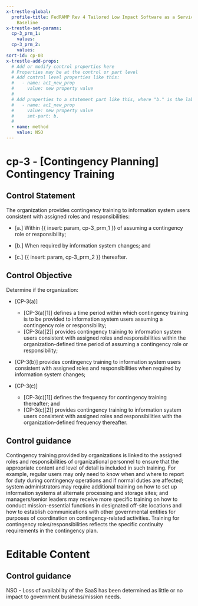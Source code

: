 ```yaml
---
x-trestle-global:
  profile-title: FedRAMP Rev 4 Tailored Low Impact Software as a Service (LI-SaaS)
    Baseline
x-trestle-set-params:
  cp-3_prm_1:
    values:
  cp-3_prm_2:
    values:
sort-id: cp-03
x-trestle-add-props:
  # Add or modify control properties here
  # Properties may be at the control or part level
  # Add control level properties like this:
  #   - name: ac1_new_prop
  #     value: new property value
  #
  # Add properties to a statement part like this, where "b." is the label of the target statement part
  #   - name: ac1_new_prop
  #     value: new property value
  #     smt-part: b.
  #
  - name: method
    value: NSO
---
```


# cp-3 - \[Contingency Planning\] Contingency Training

## Control Statement

The organization provides contingency training to information system users consistent with assigned roles and responsibilities:

- \[a.\] Within {{ insert: param, cp-3_prm_1 }} of assuming a contingency role or responsibility;

- \[b.\] When required by information system changes; and

- \[c.\]  {{ insert: param, cp-3_prm_2 }} thereafter.

## Control Objective

Determine if the organization:

- \[CP-3(a)\]

  - \[CP-3(a)[1]\] defines a time period within which contingency training is to be provided to information system users assuming a contingency role or responsibility;
  - \[CP-3(a)[2]\] provides contingency training to information system users consistent with assigned roles and responsibilities within the organization-defined time period of assuming a contingency role or responsibility;

- \[CP-3(b)\] provides contingency training to information system users consistent with assigned roles and responsibilities when required by information system changes;

- \[CP-3(c)\]

  - \[CP-3(c)[1]\] defines the frequency for contingency training thereafter; and
  - \[CP-3(c)[2]\] provides contingency training to information system users consistent with assigned roles and responsibilities with the organization-defined frequency thereafter.

## Control guidance

Contingency training provided by organizations is linked to the assigned roles and responsibilities of organizational personnel to ensure that the appropriate content and level of detail is included in such training. For example, regular users may only need to know when and where to report for duty during contingency operations and if normal duties are affected; system administrators may require additional training on how to set up information systems at alternate processing and storage sites; and managers/senior leaders may receive more specific training on how to conduct mission-essential functions in designated off-site locations and how to establish communications with other governmental entities for purposes of coordination on contingency-related activities. Training for contingency roles/responsibilities reflects the specific continuity requirements in the contingency plan.

# Editable Content

<!-- Make additions and edits below -->
<!-- The above represents the contents of the control as received by the profile, prior to additions. -->
<!-- If the profile makes additions to the control, they will appear below. -->
<!-- The above markdown may not be edited but you may edit the content below, and/or introduce new additions to be made by the profile. -->
<!-- If there is a yaml header at the top, parameter values may be edited. Use --set-parameters to incorporate the changes during assembly. -->
<!-- The content here will then replace what is in the profile for this control, after running profile-assemble. -->
<!-- The added parts in the profile for this control are below.  You may edit them and/or add new ones. -->
<!-- Each addition must have a heading either of the form ## Control my_addition_name -->
<!-- or ## Part a. (where the a. refers to one of the control statement labels.) -->
<!-- "## Control" parts are new parts added after the statement part. -->
<!-- "## Part" parts are new parts added into the top-level statement part with that label. -->
<!-- Subparts may be added with nested hash levels of the form ### My Subpart Name -->
<!-- underneath the parent ## Control or ## Part being added -->
<!-- See https://ibm.github.io/compliance-trestle/tutorials/ssp_profile_catalog_authoring/ssp_profile_catalog_authoring for guidance. -->

## Control guidance

NSO - Loss of availability of the SaaS has been determined as little or no impact to government business/mission needs.
